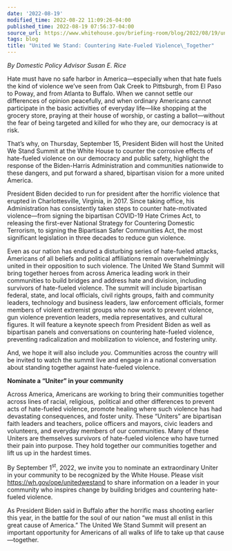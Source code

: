 ```yaml
---
date: '2022-08-19'
modified_time: 2022-08-22 11:09:26-04:00
published_time: 2022-08-19 07:56:37-04:00
source_url: https://www.whitehouse.gov/briefing-room/blog/2022/08/19/united-we-stand-countering-hate-fueled-violence-together/
tags: blog
title: "United We Stand: Countering Hate-Fueled Violence\_Together"
---
```

 
*By Domestic Policy Advisor Susan E. Rice*

Hate must have no safe harbor in America—especially when that hate fuels
the kind of violence we’ve seen from Oak Creek to Pittsburgh, from El
Paso to Poway, and from Atlanta to Buffalo. When we cannot settle our
differences of opinion peacefully, and when ordinary Americans cannot
participate in the basic activities of everyday life—like shopping at
the grocery store, praying at their house of worship, or casting a
ballot—without the fear of being targeted and killed for who they are,
our democracy is at risk.

That’s why, on Thursday, September 15, President Biden will host the
United We Stand Summit at the White House to counter the corrosive
effects of hate-fueled violence on our democracy and public safety,
highlight the response of the Biden-Harris Administration and
communities nationwide to these dangers, and put forward a shared,
bipartisan vision for a more united America.

President Biden decided to run for president after the horrific violence
that erupted in Charlottesville, Virginia, in 2017. Since taking office,
his Administration has consistently taken steps to counter
hate-motivated violence—from signing the bipartisan COVID-19 Hate Crimes
Act, to releasing the first-ever National Strategy for Countering
Domestic Terrorism, to signing the Bipartisan Safer Communities Act, the
most significant legislation in three decades to reduce gun violence.

Even as our nation has endured a disturbing series of hate-fueled
attacks, Americans of all beliefs and political affiliations remain
overwhelmingly united in their opposition to such violence. The United
We Stand Summit will bring together heroes from across America leading
work in their communities to build bridges and address hate and
division, including survivors of hate-fueled violence. The summit will
include bipartisan federal, state, and local officials, civil rights
groups, faith and community leaders, technology and business leaders,
law enforcement officials, former members of violent extremist groups
who now work to prevent violence, gun violence prevention leaders, media
representatives, and cultural figures. It will feature a keynote speech
from President Biden as well as bipartisan panels and conversations on
countering hate-fueled violence, preventing radicalization and
mobilization to violence, and fostering unity.

And, we hope it will also include *you*. Communities across the country
will be invited to watch the summit live and engage in a national
conversation about standing together against hate-fueled violence.

**Nominate a “Uniter” in your community**

Across America, Americans are working to bring their communities
together across lines of racial, religious,  political and other
differences to prevent acts of hate-fueled violence, promote healing
where such violence has had devastating consequences, and foster unity.
These “Uniters” are bipartisan faith leaders and teachers, police
officers and mayors, civic leaders and volunteers, and everyday members
of our communities. Many of these Uniters are themselves survivors of
hate-fueled violence who have turned their pain into purpose. They hold
together our communities together and lift us up in the hardest times.

By September 1<sup>st</sup>, 2022, we invite you to nominate an
extraordinary Uniter in your community to be recognized by the White
House. Please visit <https://wh.gov/ope/unitedwestand> to share
information on a leader in your community who inspires change by
building bridges and countering hate-fueled violence.

As President Biden said in Buffalo after the horrific mass shooting
earlier this year, in the battle for the soul of our nation “we must all
enlist in this great cause of America.” The United We Stand Summit will
present an important opportunity for Americans of all walks of life to
take up that cause—together.
